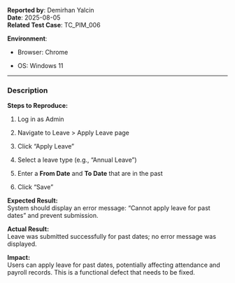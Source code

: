 **Reported by**: Demirhan Yalcin  
**Date**: 2025-08-05  
**Related Test Case**: TC_PIM_006

**Environment**:

- Browser: Chrome
    
- OS: Windows 11
    

---

### Description

**Steps to Reproduce:**

1. Log in as Admin
    
2. Navigate to Leave > Apply Leave page
    
3. Click “Apply Leave”
    
4. Select a leave type (e.g., “Annual Leave”)
    
5. Enter a **From Date** and **To Date** that are in the past
    
6. Click “Save”
    

**Expected Result:**  
System should display an error message: “Cannot apply leave for past dates” and prevent submission.

**Actual Result:**  
Leave was submitted successfully for past dates; no error message was displayed.

**Impact:**  
Users can apply leave for past dates, potentially affecting attendance and payroll records. This is a functional defect that needs to be fixed.